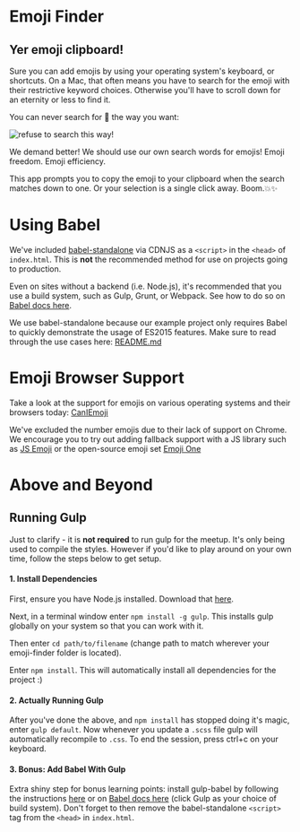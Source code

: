 # Emoji Finder
## Yer emoji clipboard!
Sure you can add emojis by using your operating system's keyboard, or shortcuts. On a Mac, that often means you have to search for the emoji with their restrictive keyword choices. Otherwise you'll have to scroll down for an eternity or less to find it.

You can never search for 💩 the way you want:

![refuse to search this way!](http://g.recordit.co/tiCHLNucFZ.gif)

We demand better! We should use our own search words for emojis! Emoji freedom. Emoji efficiency.

This app prompts you to copy the emoji to your clipboard when the search matches down to one. Or your selection is a single click away. Boom.💥✨


# Using Babel
We've included [babel-standalone](https://github.com/Daniel15/babel-standalone) via CDNJS as a `<script>` in the `<head>` of `index.html`. This is **not** the recommended method for use on projects going to production.

Even on sites without a backend (i.e. Node.js), it's recommended that you use a build system, such as Gulp, Grunt, or Webpack. See how to do so on [Babel docs here](http://babeljs.io/docs/setup/).

We use babel-standalone because our example project only requires Babel to quickly demonstrate the usage of ES2015 features. Make sure to read through the use cases here: [README.md](https://github.com/Daniel15/babel-standalone/blob/master/README.md)


# Emoji Browser Support
Take a look at the support for emojis on various operating systems and their browsers today: [CanIEmoji](http://caniemoji.com/)

We've excluded the number emojis due to their lack of support on Chrome. We encourage you to try out adding fallback support with a JS library such as [JS Emoji](https://github.com/iamcal/js-emoji) or the open-source emoji set [Emoji One](https://github.com/Ranks/emojione)


# Above and Beyond
## Running Gulp
Just to clarify - it is **not required** to run gulp for the meetup. It's only being used to compile the styles. However if you'd like to play around on your own time, follow the steps below to get setup.

#### 1. Install Dependencies
First, ensure you have Node.js installed. Download that [here](https://nodejs.org/en/).

Next, in a terminal window enter `npm install -g gulp`. This installs gulp globally on your system so that you can work with it.

Then enter `cd path/to/filename` (change path to match wherever your emoji-finder folder is located).

Enter `npm install`. This will automatically install all dependencies for the project :)

#### 2. Actually Running Gulp
After you've done the above, and `npm install` has stopped doing it's magic, enter `gulp default`. Now whenever you update a `.scss` file gulp will automatically recompile to `.css`. To end the session, press ctrl+c on your keyboard.

#### 3. Bonus: Add Babel With Gulp
Extra shiny step for bonus learning points: install gulp-babel by following the instructions [here](https://github.com/babel/gulp-babel) or on [Babel docs here](http://babeljs.io/docs/setup/) (click Gulp as your choice of build system). Don't forget to then remove the babel-standalone `<script>` tag from the `<head>` in `index.html`.
